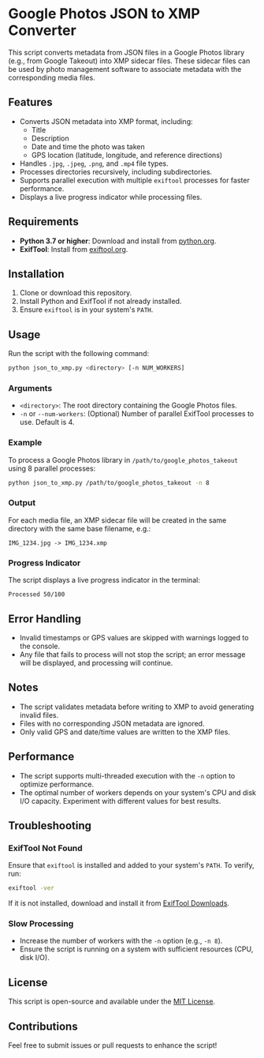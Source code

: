# Google Photos JSON to XMP Converter

This script converts metadata from JSON files in a Google Photos library (e.g., from Google Takeout) into XMP sidecar files. These sidecar files can be used by photo management software to associate metadata with the corresponding media files.

## Features

- Converts JSON metadata into XMP format, including:
  - Title
  - Description
  - Date and time the photo was taken
  - GPS location (latitude, longitude, and reference directions)
- Handles `.jpg`, `.jpeg`, `.png`, and `.mp4` file types.
- Processes directories recursively, including subdirectories.
- Supports parallel execution with multiple `exiftool` processes for faster performance.
- Displays a live progress indicator while processing files.

## Requirements

- **Python 3.7 or higher**: Download and install from [python.org](https://www.python.org/).
- **ExifTool**: Install from [exiftool.org](https://exiftool.org/).

## Installation

1. Clone or download this repository.
2. Install Python and ExifTool if not already installed.
3. Ensure `exiftool` is in your system's `PATH`.

## Usage

Run the script with the following command:

```bash
python json_to_xmp.py <directory> [-n NUM_WORKERS]
```

### Arguments

- `<directory>`: The root directory containing the Google Photos files.
- `-n` or `--num-workers`: (Optional) Number of parallel ExifTool processes to use. Default is 4.

### Example

To process a Google Photos library in `/path/to/google_photos_takeout` using 8 parallel processes:

```bash
python json_to_xmp.py /path/to/google_photos_takeout -n 8
```

### Output

For each media file, an XMP sidecar file will be created in the same directory with the same base filename, e.g.:

```
IMG_1234.jpg -> IMG_1234.xmp
```

### Progress Indicator

The script displays a live progress indicator in the terminal:

```
Processed 50/100
```

## Error Handling

- Invalid timestamps or GPS values are skipped with warnings logged to the console.
- Any file that fails to process will not stop the script; an error message will be displayed, and processing will continue.

## Notes

- The script validates metadata before writing to XMP to avoid generating invalid files.
- Files with no corresponding JSON metadata are ignored.
- Only valid GPS and date/time values are written to the XMP files.

## Performance

- The script supports multi-threaded execution with the `-n` option to optimize performance.
- The optimal number of workers depends on your system's CPU and disk I/O capacity. Experiment with different values for best results.

## Troubleshooting

### ExifTool Not Found

Ensure that `exiftool` is installed and added to your system's `PATH`. To verify, run:

```bash
exiftool -ver
```

If it is not installed, download and install it from [ExifTool Downloads](https://exiftool.org/).

### Slow Processing

- Increase the number of workers with the `-n` option (e.g., `-n 8`).
- Ensure the script is running on a system with sufficient resources (CPU, disk I/O).

## License

This script is open-source and available under the [MIT License](LICENSE).

## Contributions

Feel free to submit issues or pull requests to enhance the script!
